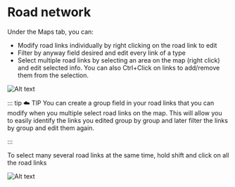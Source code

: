 # Road network

Under the Maps tab, you can:

- Modify road links individually by right clicking on the road link to edit
- Filter by anyway field desired and edit every link of a type 
- Select multiple road links by selecting an area on the map (right click) and edit selected info. You can also Ctrl+Click on links to add/remove them from the selection.

![Alt text](/networks_6.png)

::: tip :cloud: TIP
You can create a group field in your road links that you can modify when you multiple select road links on the map. This will allow you to easily identify the links you edited group by group and later filter the links by group and edit them again.

:::

To select many several road links at the same time, hold shift and click on all the road links

![Alt text](/network_editor/road_group_edit.png)
